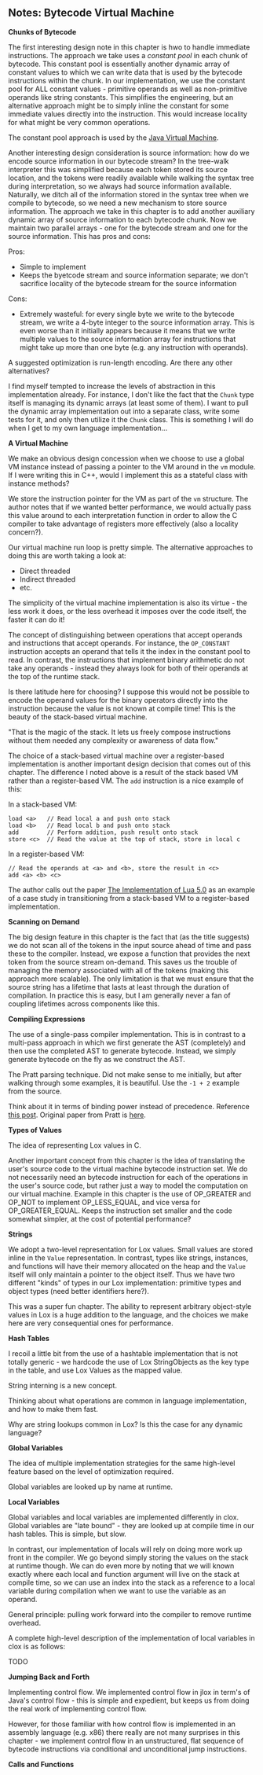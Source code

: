## Notes: Bytecode Virtual Machine

**Chunks of Bytecode**

The first interesting design note in this chapter is hwo to handle immediate instructions. The approach we take uses a _constant pool_ in each chunk of bytecode. This constant pool is essentially another dynamic array of constant values to which we can write data that is used by the bytecode instructions within the chunk. In our implementation, we use the constant pool for ALL constant values - primitive operands as well as non-primitive operands like string constants. This simplifies the engineering, but an alternative approach might be to simply inline the constant for some immediate values directly into the instruction. This would increase locality for what might be very common operations.

The constant pool approach is used by the [Java Virtual Machine](https://docs.oracle.com/javase/specs/jvms/se7/html/jvms-4.html#jvms-4.4).

Another interesting design consideration is source information: how do we encode source information in our bytecode stream? In the tree-walk interpreter this was simplified because each token stored its source location, and the tokens were readily available while walking the syntax tree during interpretation, so we always had source information available. Naturally, we ditch all of the information stored in the syntax tree when we compile to bytecode, so we need a new mechanism to store source information. The approach we take in this chapter is to add another auxiliary dynamic array of source information to each bytecode chunk. Now we maintain two parallel arrays - one for the bytecode stream and one for the source information. This has pros and cons:

Pros:
- Simple to implement
- Keeps the byetcode stream and source information separate; we don't sacrifice locality of the bytecode stream for the source information

Cons:
- Extremely wasteful: for every single byte we write to the bytecode stream, we write a 4-byte integer to the source information array. This is even worse than it initially appears because it means that we write multiple values to the source information array for instructions that might take up more than one byte (e.g. any instruction with operands).

A suggested optimization is run-length encoding. Are there any other alternatives?

I find myself tempted to increase the levels of abstraction in this implementation already. For instance, I don't like the fact that the `Chunk` type itself is managing its dynamic arrays (at least some of them). I want to pull the dynamic array implementation out into a separate class, write some tests for it, and only then utilize it the `Chunk` class. This is something I will do when I get to my own language implementation...

**A Virtual Machine**

We make an obvious design concession when we choose to use a global VM instance instead of passing a pointer to the VM around in the `vm` module. If I were writing this in C++, would I implement this as a stateful class with instance methods?

We store the instruction pointer for the VM as part of the `vm` structure. The author notes that if we wanted better performance, we would actually pass this value around to each interpretation function in order to allow the C compiler to take advantage of registers more effectively (also a locality concern?).

Our virtual machine run loop is pretty simple. The alternative approaches to doing this are worth taking a look at:
- Direct threaded
- Indirect threaded
- etc.

The simplicity of the virtual machine implementation is also its virtue - the less work it does, or the less overhead it imposes over the code itself, the faster it can do it!

The concept of distinguishing between operations that accept operands and instructions that accept operands. For instance, the `OP_CONSTANT` instruction accepts an operand that tells it the index in the constant pool to read. In contrast, the instructions that implement binary arithmetic do not take any operands - instead they always look for both of their operands at the top of the runtime stack.

Is there latitude here for choosing? I suppose this would not be possible to encode the operand values for the binary operators directly into the instruction because the value is not known at compile time! This is the beauty of the stack-based virtual machine.

"That is the magic of the stack. It lets us freely compose instructions without them needed any complexity or awareness of data flow."

The choice of a stack-based virtual machine over a register-based implementation is another important design decision that comes out of this chapter. The difference I noted above is a result of the stack based VM rather than a register-based VM. The `add` instruction is a nice example of this:

In a stack-based VM:

```
load <a>   // Read local a and push onto stack
load <b>   // Read local b and push onto stack
add        // Perform addition, push result onto stack
store <c>  // Read the value at the top of stack, store in local c
```

In a register-based VM:

```
// Read the operands at <a> and <b>, store the result in <c>
add <a> <b> <c>
```

The author calls out the paper [The Implementation of Lua 5.0](https://www.lua.org/doc/jucs05.pdf) as an example of a case study in transitioning from a stack-based VM to a register-based implementation.

**Scanning on Demand**

The big design feature in this chapter is the fact that (as the title suggests) we do not scan all of the tokens in the input source ahead of time and pass these to the compiler. Instead, we expose a function that provides the next token from the source stream on-demand. This saves us the trouble of managing the memory associated with all of the tokens (making this approach more scalable). The only limitation is that we must ensure that the source string has a lifetime that lasts at least through the duration of compilation. In practice this is easy, but I am generally never a fan of coupling lifetimes across components like this.

**Compiling Expressions**

The use of a single-pass compiler implementation. This is in contrast to a multi-pass approach in which we first generate the AST (completely) and then use the completed AST to generate bytecode. Instead, we simply generate bytecode on the fly as we construct the AST.

The Pratt parsing technique. Did not make sense to me initially, but after walking through some examples, it is beautiful. Use the `-1 + 2` example from the source.

Think about it in terms of binding power instead of precedence. Reference [this post](https://matklad.github.io/2020/04/13/simple-but-powerful-pratt-parsing.html). Original paper from Pratt is [here](https://web.archive.org/web/20151223215421/http://hall.org.ua/halls/wizzard/pdf/Vaughan.Pratt.TDOP.pdf).

**Types of Values**

The idea of representing Lox values in C.

Another important concept from this chapter is the idea of translating the user's source code to the virtual machine bytecode instruction set. We do not necessarily need an bytecode instruction for each of the operations in the user's source code, but rather just a way to model the computation on our virtual machine. Example in this chapter is the use of OP_GREATER and OP_NOT to implement OP_LESS_EQUAL, and vice versa for OP_GREATER_EQUAL. Keeps the instruction set smaller and the code somewhat simpler, at the cost of potential performance?

**Strings**

We adopt a two-level representation for Lox values. Small values are stored inline in the `Value` representation. In contrast, types like strings, instances, and functions will have their memory allocated on the heap and the `Value` itself will only maintain a pointer to the object itself. Thus we have two different "kinds" of types in our Lox implementation: primitive types and object types (need better identifiers here?).

This was a super fun chapter. The ability to represent arbitrary object-style values in Lox is a huge addition to the language, and the choices we make here are very consequential ones for performance.

**Hash Tables**

I recoil a little bit from the use of a hashtable implementation that is not totally generic - we hardcode the use of Lox StringObjects as the key type in the table, and use Lox Values as the mapped value.

String interning is a new concept.

Thinking about what operations are common in language implementation, and how to make them fast.

Why are string lookups common in Lox? Is this the case for any dynamic language?

**Global Variables**

The idea of multiple implementation strategies for the same high-level feature based on the level of optimization required.

Global variables are looked up by name at runtime.

**Local Variables**

Global variables and local variables are implemented differently in clox. Global variables are "late bound" - they are looked up at compile time in our hash tables. This is simple, but slow.

In contrast, our implementation of locals will rely on doing more work up front in the compiler. We go beyond simply storing the values on the stack at runtime though. We can do even more by noting that we will known exactly where each local and function argument will live on the stack at compile time, so we can use an index into the stack as a reference to a local variable during compilation when we want to use the variable as an operand.

General principle: pulling work forward into the compiler to remove runtime overhead.

A complete high-level description of the implementation of local variables in clox is as follows:

TODO

**Jumping Back and Forth**

Implementing control flow. We implemented control flow in jlox in term's of Java's control flow - this is simple and expedient, but keeps us from doing the real work of implementing control flow.

However, for those familiar with how control flow is implemented in an assembly language (e.g. x86) there really are not many surprises in this chapter - we implement control flow in an unstructured, flat sequence of bytecode instructions via conditional and unconditional jump instructions.

**Calls and Functions**

